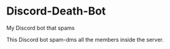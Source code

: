 # Discord-Death-Bot
My Discord bot that spams

This Discord bot spam-dms all the members inside the server.
